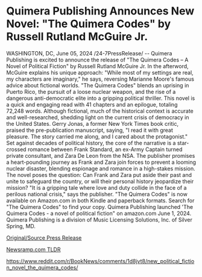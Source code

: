 # Quimera Publishing Announces New Novel: "The Quimera Codes" by Russell Rutland McGuire Jr.

WASHINGTON, DC, June 05, 2024 /24-7PressRelease/ -- Quimera Publishing is excited to announce the release of "The Quimera Codes – A Novel of Political Fiction" by Russell Rutland McGuire Jr.  In the afterword, McGuire explains his unique approach: "While most of my settings are real, my characters are imaginary," he says, reversing Marianne Moore's famous advice about fictional worlds.  "The Quimera Codes" blends an uprising in Puerto Rico, the pursuit of a loose nuclear weapon, and the rise of a dangerous anti-democratic elite into a gripping political thriller. This novel is a quick and engaging read with 41 chapters and an epilogue, totaling 72,248 words. Although fictional, much of the historical context is accurate and well-researched, shedding light on the current crisis of democracy in the United States.  Gerry Jonas, a former New York Times book critic, praised the pre-publication manuscript, saying, "I read it with great pleasure. The story carried me along, and I cared about the protagonist."  Set against decades of political history, the core of the narrative is a star-crossed romance between Frank Standard, an ex-Army Captain turned private consultant, and Zara De Leon from the NSA. The publisher promises a heart-pounding journey as Frank and Zara join forces to prevent a looming nuclear disaster, blending espionage and romance in a high-stakes mission.  The novel poses the question: Can Frank and Zara put aside their past and unite to safeguard the country, or will their personal history jeopardize their mission? "It is a gripping tale where love and duty collide in the face of a perilous national crisis," says the publisher.  "The Quimera Codes" is now available on Amazon.com in both Kindle and paperback formats. Search for "The Quimera Codes" to find your copy.  Quimera Publishing launched 'The Quimera Codes - a novel of political fiction" on amazon.com June 1, 2024. Quimera Publishing is a division of Music Licensing Solutions, Inc. of Silver Spring, MD. 

[Original/Source Press Release](https://www.24-7pressrelease.com/press-release/511426/quimera-publishing-announces-new-novel-the-quimera-codes-by-russell-rutland-mcguire-jr)
                    

[Newsramp.com TLDR](None) 

https://www.reddit.com/r/BookNews/comments/1d8jvt8/new_political_fiction_novel_the_quimera_codes/